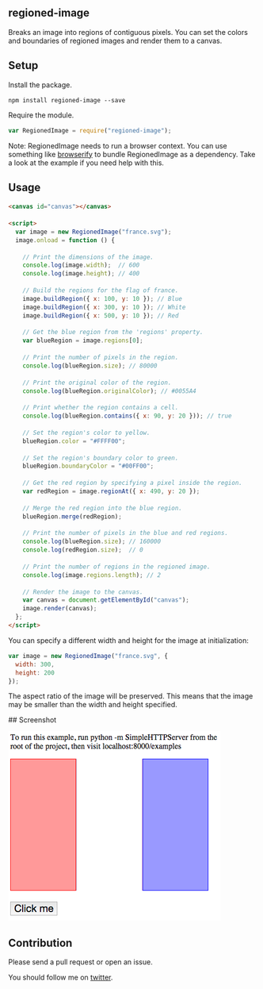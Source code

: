 ## regioned-image

Breaks an image into regions of contiguous pixels. You can set the colors
and boundaries of regioned images and render them to a canvas.

## Setup

Install the package.

```
npm install regioned-image --save
```

Require the module.

```javascript
var RegionedImage = require("regioned-image");
```

Note: RegionedImage needs to run a browser context. You can use something like
[browserify](http://browserify.org/) to bundle RegionedImage as a dependency.
Take a look at the example if you need help with this.

## Usage

```html
<canvas id="canvas"></canvas>

<script>
  var image = new RegionedImage("france.svg");
  image.onload = function () {

    // Print the dimensions of the image.
    console.log(image.width);  // 600
    console.log(image.height); // 400

    // Build the regions for the flag of france.
    image.buildRegion({ x: 100, y: 10 }); // Blue
    image.buildRegion({ x: 300, y: 10 }); // White
    image.buildRegion({ x: 500, y: 10 }); // Red

    // Get the blue region from the 'regions' property.
    var blueRegion = image.regions[0];

    // Print the number of pixels in the region.
    console.log(blueRegion.size); // 80000

    // Print the original color of the region.
    console.log(blueRegion.originalColor); // #0055A4

    // Print whether the region contains a cell.
    console.log(blueRegion.contains({ x: 90, y: 20 })); // true

    // Set the region's color to yellow.
    blueRegion.color = "#FFFF00";

    // Set the region's boundary color to green.
    blueRegion.boundaryColor = "#00FF00";

    // Get the red region by specifying a pixel inside the region.
    var redRegion = image.regionAt({ x: 490, y: 20 });

    // Merge the red region into the blue region.
    blueRegion.merge(redRegion);

    // Print the number of pixels in the blue and red regions.
    console.log(blueRegion.size); // 160000
    console.log(redRegion.size);  // 0

    // Print the number of regions in the regioned image.
    console.log(image.regions.length); // 2

    // Render the image to the canvas.
    var canvas = document.getElementById("canvas");
    image.render(canvas);
  };
</script>
```

You can specify a different width and height for the image at initialization:

```javascript
var image = new RegionedImage("france.svg", {
  width: 300,
  height: 200
});
```

The aspect ratio of the image will be preserved. This means that the image may
be smaller than the width and height specified.

## Screenshot

![Screenshot](examples/screenshot.png)

## Contribution

Please send a pull request or open an issue.

You should follow me on [twitter](https://twitter.com/cpatuzzo).
